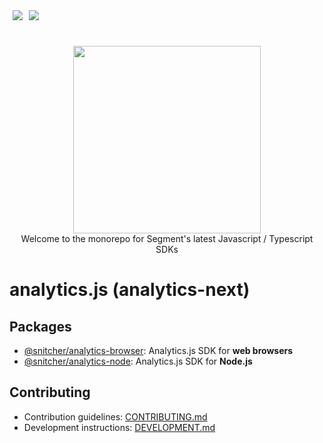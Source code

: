 <div style="display:flex;margin-bottom:5px">
  <span style="margin: 0 5px 5px">
    <a href="https://buildkite.com/segment/analytics-next">
    <img src="https://badge.buildkite.com/87e30d62ada044b6fe404b17cd16aa6e3b52d89f40c9f44675.svg?branch=master">
  </a>

  </span>
  <span style="margin:0 5px 5px">
    <a href="http://www.typescriptlang.org/">
    <img src="https://img.shields.io/badge/%3C%2F%3E-TypeScript-%230074c1.svg">
  </span>
</div>
<br />

<p align="center">
  <a href="https://segment.com">
    <img src="img/twilio-segment-logo-2x.png" width="300">
  </a>
  <br />
  <caption>Welcome to the monorepo for Segment's latest Javascript / Typescript SDKs</caption>
</p>

# analytics.js (analytics-next)

## Packages

- [@snitcher/analytics-browser](packages/browser#readme): Analytics.js SDK for **web browsers**
- [@snitcher/analytics-node](packages/node#readme): Analytics.js SDK for **Node.js**

## Contributing

- Contribution guidelines: [CONTRIBUTING.md](CONTRIBUTING.md)
- Development instructions: [DEVELOPMENT.md](DEVELOPMENT.md)
